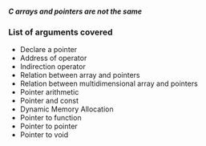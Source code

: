 #### *C arrays and pointers are not the same*

### List of arguments covered

* Declare a pointer
* Address of operator
* Indirection operator
* Relation between array and pointers
* Relation between multidimensional array and pointers
* Pointer arithmetic
* Pointer and const
* Dynamic Memory Allocation 
* Pointer to function
* Pointer to pointer
* Pointer to void
